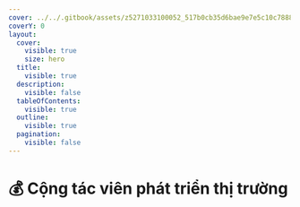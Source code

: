 ```yaml
---
cover: ../../.gitbook/assets/z5271033100052_517b0cb35d6bae9e7e5c10c7888e9c41.jpg
coverY: 0
layout:
  cover:
    visible: true
    size: hero
  title:
    visible: true
  description:
    visible: false
  tableOfContents:
    visible: true
  outline:
    visible: true
  pagination:
    visible: false
---
```


# 💰 Cộng tác viên phát triển thị trường

